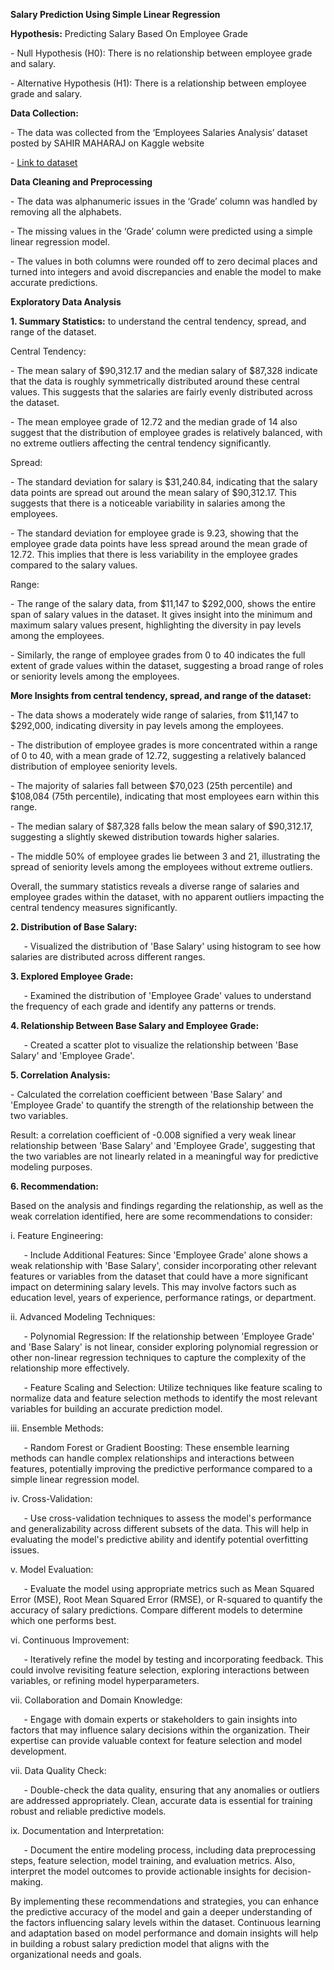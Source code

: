 ﻿**Salary Prediction Using Simple Linear Regression**

**Hypothesis:** Predicting Salary Based On Employee Grade

\- Null Hypothesis (H0): There is no relationship between employee grade and salary.

\- Alternative Hypothesis (H1): There is a relationship between employee grade and salary.


**Data Collection:**

\- The data was collected from the ‘Employees Salaries Analysis’ dataset posted by SAHIR MAHARAJ on Kaggle website

\- [Link to dataset](https://www.kaggle.com/datasets/sahirmaharajj/employee-salaries-analysis/data)

**Data Cleaning and Preprocessing**

\- The data was alphanumeric issues in the ‘Grade’ column was handled by removing all the alphabets.

\- The missing values in the ‘Grade’ column were predicted using a simple linear regression model.

\- The values in both columns were rounded off to zero decimal places and turned into integers and avoid discrepancies and enable the model to make accurate predictions.

**Exploratory Data Analysis**

**1. Summary Statistics:** to understand the central tendency, spread, and range of the dataset.

Central Tendency:

\- The mean salary of $90,312.17 and the median salary of $87,328 indicate that the data is roughly symmetrically distributed around these central values. This suggests that the salaries are fairly evenly distributed across the dataset.

\- The mean employee grade of 12.72 and the median grade of 14 also suggest that the distribution of employee grades is relatively balanced, with no extreme outliers affecting the central tendency significantly.

Spread:

\- The standard deviation for salary is $31,240.84, indicating that the salary data points are spread out around the mean salary of $90,312.17. This suggests that there is a noticeable variability in salaries among the employees.

\- The standard deviation for employee grade is 9.23, showing that the employee grade data points have less spread around the mean grade of 12.72. This implies that there is less variability in the employee grades compared to the salary values.

Range:

\- The range of the salary data, from $11,147 to $292,000, shows the entire span of salary values in the dataset. It gives insight into the minimum and maximum salary values present, highlighting the diversity in pay levels among the employees.

\- Similarly, the range of employee grades from 0 to 40 indicates the full extent of grade values within the dataset, suggesting a broad range of roles or seniority levels among the employees.


**More Insights from central tendency, spread, and range of the dataset:**

\- The data shows a moderately wide range of salaries, from $11,147 to $292,000, indicating diversity in pay levels among the employees.

\- The distribution of employee grades is more concentrated within a range of 0 to 40, with a mean grade of 12.72, suggesting a relatively balanced distribution of employee seniority levels.

\- The majority of salaries fall between $70,023 (25th percentile) and $108,084 (75th percentile), indicating that most employees earn within this range.

\- The median salary of $87,328 falls below the mean salary of $90,312.17, suggesting a slightly skewed distribution towards higher salaries.

\- The middle 50% of employee grades lie between 3 and 21, illustrating the spread of seniority levels among the employees without extreme outliers.

Overall, the summary statistics reveals a diverse range of salaries and employee grades within the dataset, with no apparent outliers impacting the central tendency measures significantly.


**2. Distribution of Base Salary:**

`   `- Visualized the distribution of 'Base Salary' using histogram to see how salaries are distributed across different ranges.

**3. Explored Employee Grade:**

`   `- Examined the distribution of 'Employee Grade' values to understand the frequency of each grade and identify any patterns or trends.

**4. Relationship Between Base Salary and Employee Grade:**

`   `- Created a scatter plot to visualize the relationship between 'Base Salary' and 'Employee Grade'. 

**5. Correlation Analysis:**

\- Calculated the correlation coefficient between 'Base Salary' and 'Employee Grade' to quantify the strength of the relationship between the two variables.

Result: a correlation coefficient of -0.008 signified a very weak linear relationship between 'Base Salary' and 'Employee Grade', suggesting that the two variables are not linearly related in a meaningful way for predictive modeling purposes.

**6. Recommendation:**

Based on the analysis and findings regarding the relationship, as well as the weak correlation identified, here are some recommendations to consider:

i. Feature Engineering:

`   `- Include Additional Features: Since 'Employee Grade' alone shows a weak relationship with 'Base Salary', consider incorporating other relevant features or variables from the dataset that could have a more significant impact on determining salary levels. This may involve factors such as education level, years of experience, performance ratings, or department.

ii. Advanced Modeling Techniques:

`   `- Polynomial Regression: If the relationship between 'Employee Grade' and 'Base Salary' is not linear, consider exploring polynomial regression or other non-linear regression techniques to capture the complexity of the relationship more effectively.

`   `- Feature Scaling and Selection: Utilize techniques like feature scaling to normalize data and feature selection methods to identify the most relevant variables for building an accurate prediction model.

iii. Ensemble Methods:

`   `- Random Forest or Gradient Boosting: These ensemble learning methods can handle complex relationships and interactions between features, potentially improving the predictive performance compared to a simple linear regression model.

iv. Cross-Validation:

`   `- Use cross-validation techniques to assess the model's performance and generalizability across different subsets of the data. This will help in evaluating the model's predictive ability and identify potential overfitting issues.

v. Model Evaluation:

`   `- Evaluate the model using appropriate metrics such as Mean Squared Error (MSE), Root Mean Squared Error (RMSE), or R-squared to quantify the accuracy of salary predictions. Compare different models to determine which one performs best.

vi. Continuous Improvement:

`   `- Iteratively refine the model by testing and incorporating feedback. This could involve revisiting feature selection, exploring interactions between variables, or refining model hyperparameters.

vii. Collaboration and Domain Knowledge:

`   `- Engage with domain experts or stakeholders to gain insights into factors that may influence salary decisions within the organization. Their expertise can provide valuable context for feature selection and model development.

vii. Data Quality Check:

`   `- Double-check the data quality, ensuring that any anomalies or outliers are addressed appropriately. Clean, accurate data is essential for training robust and reliable predictive models.

ix. Documentation and Interpretation:

`   `- Document the entire modeling process, including data preprocessing steps, feature selection, model training, and evaluation metrics. Also, interpret the model outcomes to provide actionable insights for decision-making.

By implementing these recommendations and strategies, you can enhance the predictive accuracy of the model and gain a deeper understanding of the factors influencing salary levels within the dataset. Continuous learning and adaptation based on model performance and domain insights will help in building a robust salary prediction model that aligns with the organizational needs and goals.

